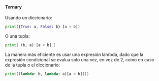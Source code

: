 #### Ternary

Usando un diccionario:

```python 
print({True: a, False: b} [a < b])
```

O una tupla:

```python
print( (b, a) [a < b] )
```

La manera más eficiente es usar una expresión lambda, dado que la expresión condicional se evalua solo una vez, en vez de 2, como en caso de la tupla o el diccionario:

    
```python
print((lambda: b, lambda: a)[a < b]())
```
